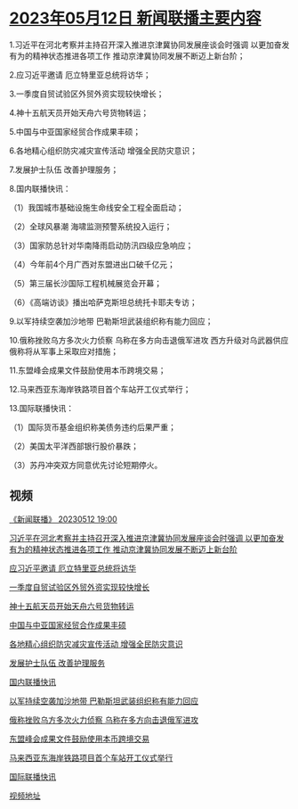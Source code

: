 # [2023年05月12日 新闻联播主要内容](https://tv.cctv.com/lm/xwlb/day/20230512.shtml)

1.习近平在河北考察并主持召开深入推进京津冀协同发展座谈会时强调 以更加奋发有为的精神状态推进各项工作 推动京津冀协同发展不断迈上新台阶；

2.应习近平邀请 厄立特里亚总统将访华；

3.一季度自贸试验区外贸外资实现较快增长；

4.神十五航天员开始天舟六号货物转运；

5.中国与中亚国家经贸合作成果丰硕；

6.各地精心组织防灾减灾宣传活动 增强全民防灾意识；

7.发展护士队伍 改善护理服务；

8.国内联播快讯：

（1）我国城市基础设施生命线安全工程全面启动；

（2）全球风暴潮 海啸监测预警系统投入运行；

（3）国家防总针对华南降雨启动防汛四级应急响应；

（4）今年前4个月广西对东盟进出口破千亿元；

（5）第三届长沙国际工程机械展览会开幕；

（6）《高端访谈》播出哈萨克斯坦总统托卡耶夫专访；

9.以军持续空袭加沙地带 巴勒斯坦武装组织称有能力回应；

10.俄称挫败乌方多次火力侦察 乌称在多方向击退俄军进攻 西方升级对乌武器供应 俄称将从军事上采取应对措施；

11.东盟峰会成果文件鼓励使用本币跨境交易；

12.马来西亚东海岸铁路项目首个车站开工仪式举行；

13.国际联播快讯：

（1）国际货币基金组织称美债务违约后果严重；

（2）美国太平洋西部银行股价暴跌；

（3）苏丹冲突双方同意优先讨论短期停火。

## 视频

[《新闻联播》 20230512 19:00](https://tv.cctv.com/2023/05/12/VIDE62L19solO7ME5jeL6qhB230512.shtml)

[习近平在河北考察并主持召开深入推进京津冀协同发展座谈会时强调 以更加奋发有为的精神状态推进各项工作 推动京津冀协同发展不断迈上新台阶](https://tv.cctv.com/2023/05/12/VIDEgIRmzgkBE1vMl1RT474E230512.shtml)

[应习近平邀请 厄立特里亚总统将访华](https://tv.cctv.com/2023/05/12/VIDEeWsEfVnnam33O6ataD75230512.shtml)

[一季度自贸试验区外贸外资实现较快增长](https://tv.cctv.com/2023/05/12/VIDEivIuhsQaQwAaywOQlQbj230512.shtml)

[神十五航天员开始天舟六号货物转运](https://tv.cctv.com/2023/05/12/VIDEGNxexW8rKGDPpOJj8Now230512.shtml)

[中国与中亚国家经贸合作成果丰硕](https://tv.cctv.com/2023/05/12/VIDEacDyGOpqumhrPb7CMMlg230512.shtml)

[各地精心组织防灾减灾宣传活动 增强全民防灾意识](https://tv.cctv.com/2023/05/12/VIDExJKwzD2knfqSDuL7FyR8230512.shtml)

[发展护士队伍 改善护理服务](https://tv.cctv.com/2023/05/12/VIDE0wElxAYEVtYComB7YkR0230512.shtml)

[国内联播快讯](https://tv.cctv.com/2023/05/12/VIDEPhZrXMuildak9oM6BEIv230512.shtml)

[以军持续空袭加沙地带 巴勒斯坦武装组织称有能力回应](https://tv.cctv.com/2023/05/12/VIDEYRmVAWuX3KIYCijoVtXb230512.shtml)

[俄称挫败乌方多次火力侦察 乌称在多方向击退俄军进攻](https://tv.cctv.com/2023/05/12/VIDESiJZAXK7ToRyGanWSFcK230512.shtml)

[东盟峰会成果文件鼓励使用本币跨境交易](https://tv.cctv.com/2023/05/12/VIDE1gyXgc0btWHt4Gc2lP57230512.shtml)

[马来西亚东海岸铁路项目首个车站开工仪式举行](https://tv.cctv.com/2023/05/12/VIDENLC93qdyhBFOo0bBNOBX230512.shtml)

[国际联播快讯](https://tv.cctv.com/2023/05/12/VIDEMQBYqHoWC6ogLqjY8r3O230512.shtml)

[视频地址](https://tv.cctv.com/lm/xwlb/day/20230512.shtml) 

